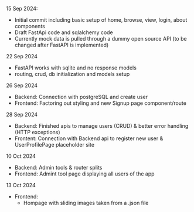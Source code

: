 
15 Sep 2024:
- Initial commit including basic setup of home, browse, view, login, about components
- Draft FastApi code and sqlalchemy code
- Currently mock data is pulled through a dummy open source API (to be changed after FastAPI is implemented)


22 Sep 2024
- FastAPI works with sqlite and no response models
- routing, crud, db initialization and models setup


26 Sep 2024
- Backend: Connection with postgreSQL and create user
- Frontend: Factoring out styling and new Signup page component/route

28 Sep 2024
- Backend: Finished apis to manage users (CRUD) & better error handling (HTTP exceptions)
- Frontent: Connection with Backend api to register new user & UserProfilePage placeholder site

10 Oct 2024
- Backend: Admin tools & router splits
- Frontend: Admint tool page displaying all users of the app


13 Oct 2024
- Frontend: 
    - Hompage with sliding images taken from a .json file